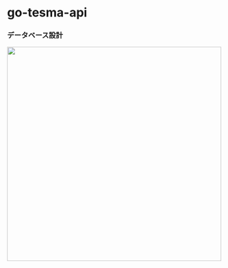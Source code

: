 # go-tesma-api

### データベース設計
<img src="https://github.com/nagaoka1166/go-tesma-api/assets/69971830/df7226f5-1ce1-4677-84e9-01d706932dcd" width="500">

